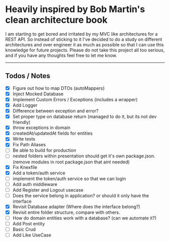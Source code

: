 # Heavily inspired by Bob Martin's clean architecture book

I am starting to get bored and irritated by my MVC like architectures for a REST API. So instead of sticking to it I've decided to do a study on different architectures and over engineer it as much as possible so that I can use this knowledge for future projects. Please do not take this project all too serious, and if you have any thoughts feel free to let me know.

---

## Todos / Notes

- [x] Figure out how to map DTOs (autoMappers)
- [x] Inject Mocked Database
- [x] Implement Custom Errors / Exceptions (includes a wrapper)
- [x] Add Logger
- [x] Difference between exception and error?
- [x] Set proper type on database return (managed to do it, but its not dev friendly)
- [x] throw exceptions in domain
- [x] createdAt/updatedAt fields for entities
- [x] Write tests
- [x] Fix Path Aliases
- [ ] Be able to build for production
- [ ] nested folders within presentation should get it's own package.json. (remove modules in root package.json that aint needed)
- [x] Fix Knexfile
- [x] Add a token/auth service
- [ ] implement the token/auth service so that we can login
- [ ] Add auth middleware
- [ ] Add Register and Logout usecase
- [ ] Does the service belong in application? or should it only have the interface
- [x] Revisit Database adapter (Where does the interface belong?)
- [x] Revisit entire folder structure, compare with others.
- [ ] How do domain entities work with a database? (can we automate it?)
- [ ] Add Post entity
- [ ] Basic Crud
- [ ] Add Like UseCase
